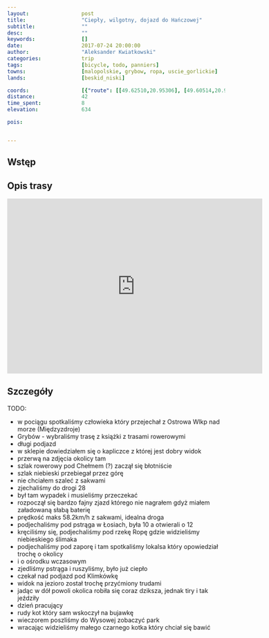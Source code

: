 ```yaml
---
layout:                 post
title:                  "Ciepły, wilgotny, dojazd do Hańczowej"
subtitle:               ""
desc:                   ""
keywords:               []
date:                   2017-07-24 20:00:00
author:                 "Aleksander Kwiatkowski"
categories:             trip
tags:                   [bicycle, todo, panniers]
towns:                  [malopolskie, grybow, ropa, uscie_gorlickie]
lands:                  [beskid_niski]

coords:                 [{"route": [[49.62510,20.95306], [49.60514,20.99435], [49.61370,21.00387], [49.60291,21.04224], [49.58556,21.04542], [49.57649,21.06850], [49.55238,21.07340], [49.53183,21.10610], [49.52175,21.13794], [49.50687,21.12953], [49.48602,21.15391], [49.46527,21.16103]], "type": "bicycle"}, {"route": [[49.57671,21.06807], [49.57136,21.09082], [49.56368,21.09434], [49.56018,21.08335]], "type": "bicycle"}]
distance:               42
time_spent:             8
elevation:              634

pois:


---
```



Wstęp
-----

Opis trasy
----------

<iframe height='405' width='590' frameborder='0' allowtransparency='true' scrolling='no' src='https://www.strava.com/activities/1099221706/embed/565429c30341e475655349d2e37039f0613abc26'></iframe>

Szczegóły
---------

TODO:

* w pociągu spotkaliśmy człowieka który przejechał z Ostrowa Wlkp nad morze (Międzyzdroje)
* Grybów - wybraliśmy trasę z książki z trasami rowerowymi
* długi podjazd
* w sklepie dowiedziałem się o kapliczce z której jest dobry widok
* przerwą na zdjęcia okolicy tam
* szlak rowerowy pod Chełmem (?) zaczął się błotniście
* szlak niebieski przebiegał przez górę
* nie chciałem szaleć z sakwami
* zjechaliśmy do drogi 28
* był tam wypadek i musieliśmy przeczekać
* rozpoczął się bardzo fajny zjazd którego nie nagrałem gdyż miałem załadowaną słabą baterię
* prędkość maks 58.2km/h z sakwami, idealna droga
* podjechaliśmy pod pstrąga w Łosiach, była 10 a otwierali o 12
* kręciliśmy się, podjechaliśmy pod rzekę Ropę gdzie widzieliśmy niebieskiego ślimaka
* podjechaliśmy pod zaporę i tam spotkaliśmy lokalsa który opowiedział trochę o okolicy
* i o ośrodku wczasowym
* zjedliśmy pstrąga i ruszyliśmy, było już ciepło
* czekał nad podjazd pod Klimkówkę
* widok na jezioro został trochę przyćmiony trudami
* jadąc w dół powoli okolica robiła się coraz dziksza, jednak tiry i tak jeździły
* dzień pracujący
* rudy kot który sam wskoczył na bujawkę
* wieczorem poszliśmy do Wysowej zobaczyć park
* wracając widzieliśmy małego czarnego kotka który chciał się bawić
